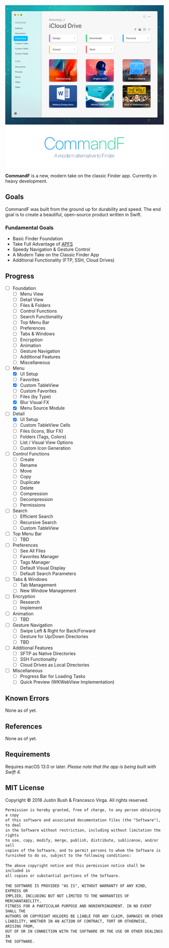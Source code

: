 <img src="Cover.png" width="860" />

<b>CommandF</b> is a new, modern take on the classic Finder app. Currently in heavy development.

## Goals
CommandF was built from the ground up for durability and speed. The end goal is to create a beautiful, open-source product written in Swift.

### Fundamental Goals
- Basic Finder Foundation
- Take Full Advantage of [APFS](https://developer.apple.com/library/content/documentation/FileManagement/Conceptual/APFS_Guide/Introduction/Introduction.html)
- Speedy Navigation & Gesture Control
- A Modern Take on the Classic Finder App
- Additional Functionality (FTP, SSH, Cloud Drives)

## Progress
- [ ] Foundation
    - [ ] Menu View
    - [ ] Detail View
    - [ ] Files & Folders
    - [ ] Control Functions
    - [ ] Search Functionality
    - [ ] Top Menu Bar
    - [ ] Preferences
    - [ ] Tabs & Windows
    - [ ] Encryption
    - [ ] Animation
    - [ ] Gesture Navigation
    - [ ] Additional Features
    - [ ] Miscellaneous
- [ ] Menu
	- [x] UI Setup
    - [ ] Favorites
    - [x] Custom TableView
    - [ ] Custom Favorites
    - [ ] Files (by Type)
    - [x] Blur Visual FX
    - [x] Menu Source Module
- [ ] Detail
	- [x] UI Setup
	- [ ] Custom TableView Cells
    - [ ] Files (Icons, Blur FX)
    - [ ] Folders (Tags, Colors)
    - [ ] List / Visual View Options
    - [ ] Custom Icon Generation
- [ ] Control Functions
	- [ ] Create
	- [ ] Rename
	- [ ] Move
	- [ ] Copy
	- [ ] Duplicate
	- [ ] Delete
	- [ ] Compression
	- [ ] Decompression
	- [ ] Permissions
- [ ] Search
	- [ ] Efficient Search
	- [ ] Recursive Search
	- [ ] Custom TableView
- [ ] Top Menu Bar
	- [ ] TBD
- [ ] Preferences
	- [ ] See All Files
	- [ ] Favorites Manager
	- [ ] Tags Manager
	- [ ] Default Visual Display
	- [ ] Default Search Parameters
- [ ] Tabs & Windows
	- [ ] Tab Management
	- [ ] New Window Management
- [ ] Encryption
	- [ ] Research
	- [ ] Implement
- [ ] Animation
	- [ ] TBD
- [ ] Gesture Navigation
	- [ ] Swipe Left & Right for Back/Forward
	- [ ] Gesture for Up/Down Directories
	- [ ] TBD
- [ ] Additional Features
	- [ ] SFTP as Native Directories
	- [ ] SSH Functionality
	- [ ] Cloud Drives as Local Directories
- [ ] Miscellaneous
	- [ ] Progress Bar for Loading Tasks
	- [ ] Quick Preview (WKWebView Implementation)

## Known Errors
None as of yet.

## References
None as of yet.

## Requirements
Requires macOS 13.0 or later.
<i>Please note that the app is being built with Swift 4.</i>

## MIT License

Copyright © 2018 Justin Bush & Francesco Virga. All rights reserved.

```
Permission is hereby granted, free of charge, to any person obtaining a copy
of this software and associated documentation files (the "Software"), to deal
in the Software without restriction, including without limitation the rights
to use, copy, modify, merge, publish, distribute, sublicense, and/or sell
copies of the Software, and to permit persons to whom the Software is
furnished to do so, subject to the following conditions:

The above copyright notice and this permission notice shall be included in
all copies or substantial portions of the Software.

THE SOFTWARE IS PROVIDED "AS IS", WITHOUT WARRANTY OF ANY KIND, EXPRESS OR
IMPLIED, INCLUDING BUT NOT LIMITED TO THE WARRANTIES OF MERCHANTABILITY,
FITNESS FOR A PARTICULAR PURPOSE AND NONINFRINGEMENT. IN NO EVENT SHALL THE
AUTHORS OR COPYRIGHT HOLDERS BE LIABLE FOR ANY CLAIM, DAMAGES OR OTHER
LIABILITY, WHETHER IN AN ACTION OF CONTRACT, TORT OR OTHERWISE, ARISING FROM,
OUT OF OR IN CONNECTION WITH THE SOFTWARE OR THE USE OR OTHER DEALINGS IN
THE SOFTWARE.
```
